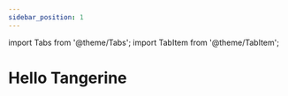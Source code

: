 ```yaml
---
sidebar_position: 1
---
```

import Tabs from '@theme/Tabs';
import TabItem from '@theme/TabItem';

# Hello Tangerine
